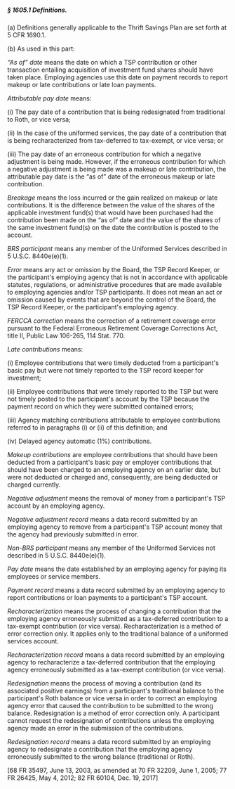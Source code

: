 ##### § 1605.1 Definitions. #####

(a) Definitions generally applicable to the Thrift Savings Plan are set forth at 5 CFR 1690.1.

(b) As used in this part:

*“As of” date* means the date on which a TSP contribution or other transaction entailing acquisition of investment fund shares should have taken place. Employing agencies use this date on payment records to report makeup or late contributions or late loan payments.

*Attributable pay date* means:

(i) The pay date of a contribution that is being redesignated from traditional to Roth, or vice versa;

(ii) In the case of the uniformed services, the pay date of a contribution that is being recharacterized from tax-deferred to tax-exempt, or vice versa; or

(iii) The pay date of an erroneous contribution for which a negative adjustment is being made. However, if the erroneous contribution for which a negative adjustment is being made was a makeup or late contribution, the attributable pay date is the “as of” date of the erroneous makeup or late contribution.

*Breakage* means the loss incurred or the gain realized on makeup or late contributions. It is the difference between the value of the shares of the applicable investment fund(s) that would have been purchased had the contribution been made on the “as of” date and the value of the shares of the same investment fund(s) on the date the contribution is posted to the account.

*BRS participant* means any member of the Uniformed Services described in 5 U.S.C. 8440e(e)(1).

*Error* means any act or omission by the Board, the TSP Record Keeper, or the participant's employing agency that is not in accordance with applicable statutes, regulations, or administrative procedures that are made available to employing agencies and/or TSP participants. It does not mean an act or omission caused by events that are beyond the control of the Board, the TSP Record Keeper, or the participant's employing agency.

*FERCCA correction* means the correction of a retirement coverage error pursuant to the Federal Erroneous Retirement Coverage Corrections Act, title II, Public Law 106-265, 114 Stat. 770.

*Late contributions* means:

(i) Employee contributions that were timely deducted from a participant's basic pay but were not timely reported to the TSP record keeper for investment;

(ii) Employee contributions that were timely reported to the TSP but were not timely posted to the participant's account by the TSP because the payment record on which they were submitted contained errors;

(iii) Agency matching contributions attributable to employee contributions referred to in paragraphs (i) or (ii) of this definition; and

(iv) Delayed agency automatic (1%) contributions.

*Makeup contributions* are employee contributions that should have been deducted from a participant's basic pay or employer contributions that should have been charged to an employing agency on an earlier date, but were not deducted or charged and, consequently, are being deducted or charged currently.

*Negative adjustment* means the removal of money from a participant's TSP account by an employing agency.

*Negative adjustment record* means a data record submitted by an employing agency to remove from a participant's TSP account money that the agency had previously submitted in error.

*Non-BRS participant* means any member of the Uniformed Services not described in 5 U.S.C. 8440e(e)(1).

*Pay date* means the date established by an employing agency for paying its employees or service members.

*Payment record* means a data record submitted by an employing agency to report contributions or loan payments to a participant's TSP account.

*Recharacterization* means the process of changing a contribution that the employing agency erroneously submitted as a tax-deferred contribution to a tax-exempt contribution (or vice versa). Recharacterization is a method of error correction only. It applies only to the traditional balance of a uniformed services account.

*Recharacterization record* means a data record submitted by an employing agency to recharacterize a tax-deferred contribution that the employing agency erroneously submitted as a tax-exempt contribution (or vice versa).

*Redesignation* means the process of moving a contribution (and its associated positive earnings) from a participant's traditional balance to the participant's Roth balance or vice versa in order to correct an employing agency error that caused the contribution to be submitted to the wrong balance. Redesignation is a method of error correction only. A participant cannot request the redesignation of contributions unless the employing agency made an error in the submission of the contributions.

*Redesignation record* means a data record submitted by an employing agency to redesignate a contribution that the employing agency erroneously submitted to the wrong balance (traditional or Roth).

[68 FR 35497, June 13, 2003, as amended at 70 FR 32209, June 1, 2005; 77 FR 26425, May 4, 2012; 82 FR 60104, Dec. 19, 2017]
